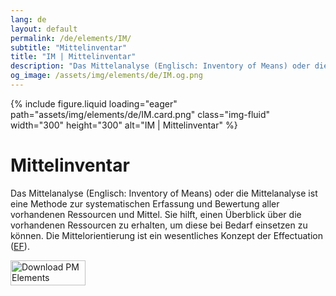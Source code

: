```yaml
---
lang: de
layout: default
permalink: /de/elements/IM/
subtitle: "Mittelinventar"
title: "IM | Mittelinventar"
description: "Das Mittelanalyse (Englisch: Inventory of Means) oder die Mittelanalyse ist eine Methode zur systematischen Erfassung und Bewertung aller vorhandenen Ressourcen und Mittel. Sie hilft, einen Überblick über die vorhandenen Ressourcen zu erhalten, um diese bei Bedarf einsetzen zu können. Die Mittelorientierung ist ein wesentliches Konzept der Effectuation ([EF](pm-elements://host/element/EF))."
og_image: /assets/img/elements/de/IM.og.png
---
```


{% include figure.liquid loading="eager" path="assets/img/elements/de/IM.card.png" class="img-fluid" width="300" height="300" alt="IM | Mittelinventar" %}

# Mittelinventar

Das Mittelanalyse (Englisch: Inventory of Means) oder die Mittelanalyse ist eine Methode zur systematischen Erfassung und Bewertung aller vorhandenen Ressourcen und Mittel. Sie hilft, einen Überblick über die vorhandenen Ressourcen zu erhalten, um diese bei Bedarf einsetzen zu können. Die Mittelorientierung ist ein wesentliches Konzept der Effectuation ([EF](pm-elements://host/element/EF)).

<a href="https://apps.apple.com/app/apple-store/id6738084498?pt=127441684&ct=website&mt=8">
  <img src="{{ "assets/img/en/appstore.png" | relative_url }}" width="120" height="40" alt="Download PM Elements">
</a>
